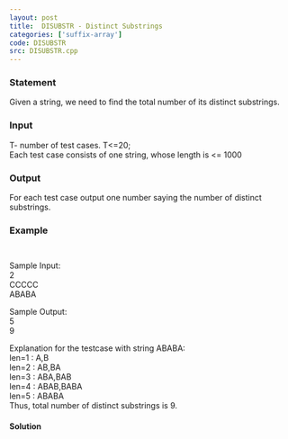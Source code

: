 ```yaml
---
layout: post
title:  DISUBSTR - Distinct Substrings
categories: ['suffix-array']
code: DISUBSTR
src: DISUBSTR.cpp
---
```


### **Statement**

Given a string, we need to find the total number of its distinct substrings.

### Input

T- number of test cases. T<=20;  
Each test case consists of one string, whose length is <= 1000

### Output

For each test case output one number saying the number of distinct substrings.

### Example

` `

Sample Input:  
2  
CCCCC  
ABABA

Sample Output:  
5  
9

Explanation for the testcase with string ABABA:  
len=1 : A,B  
len=2 : AB,BA  
len=3 : ABA,BAB  
len=4 : ABAB,BABA  
len=5 : ABABA  
Thus, total number of distinct substrings is 9.  



#### **Solution**



